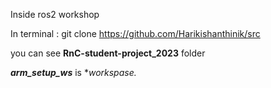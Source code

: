 Inside ros2 workshop 

In terminal : git clone https://github.com/Harikishanthinik/src

you can see **RnC-student-project_2023** folder

***arm_setup_ws***   is  **workspase.*
